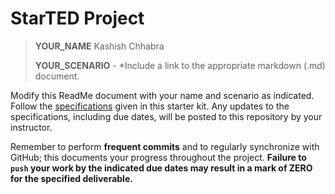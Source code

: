 # StarTED Project

> **YOUR_NAME** Kashish Chhabra
>
> **YOUR_SCENARIO** - *Include a link to the appropriate markdown (.md) document.

Modify this ReadMe document with your name and scenario as indicated. Follow the [specifications](./Specs/ReadMe.md) given in this starter kit. Any updates to the specifications, including due dates, will be posted to this repository by your instructor.

Remember to perform **frequent commits** and to regularly synchronize with GitHub; this documents your progress throughout the project. **Failure to `push` your work by the indicated due dates may result in a mark of ZERO for the specified deliverable.**
